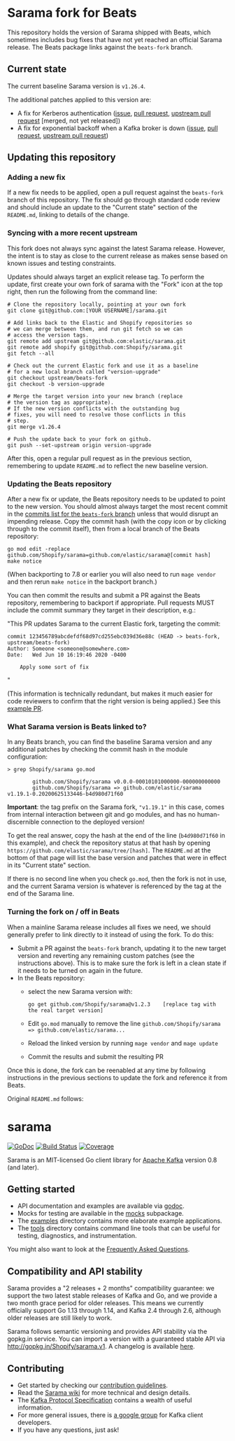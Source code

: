 # Sarama fork for Beats

This repository holds the version of Sarama shipped with Beats, which sometimes includes bug fixes that have not yet reached an official Sarama release. The Beats package links against the `beats-fork` branch.

## Current state

The current baseline Sarama version is `v1.26.4`.

The additional patches applied to this version are:
- A fix for Kerberos authentication ([issue](https://github.com/Shopify/sarama/issues/1658), [pull request](https://github.com/elastic/sarama/pull/11), [upstream pull request](https://github.com/Shopify/sarama/pull/1697) [merged, not yet released]) 
- A fix for exponential backoff when a Kafka broker is down ([issue](https://github.com/Shopify/sarama/issues/1719), [pull request](https://github.com/elastic/sarama/pull/10), [upstream pull request](https://github.com/Shopify/sarama/pull/1720))

## Updating this repository

### Adding a new fix

If a new fix needs to be applied, open a pull request against the `beats-fork` branch of this repository. The fix should go through standard code review and should include an update to the "Current state" section of the `README.md`, linking to details of the change.

### Syncing with a more recent upstream

This fork does not always sync against the latest Sarama release. However, the intent is to stay as close to the current release as makes sense based on known issues and testing constraints.

Updates should always target an explicit release tag. To perform the update, first create your own fork of sarama with the "Fork" icon at the top right, then run the following from the command line:

    # Clone the repository locally, pointing at your own fork
    git clone git@github.com:[YOUR USERNAME]/sarama.git

    # Add links back to the Elastic and Shopify repositories so
    # we can merge between them, and run git fetch so we can
    # access the version tags.
    git remote add upstream git@github.com:elastic/sarama.git
    git remote add shopify git@github.com:Shopify/sarama.git
    git fetch --all

    # Check out the current Elastic fork and use it as a baseline
    # for a new local branch called "version-upgrade"
    git checkout upstream/beats-fork
    git checkout -b version-upgrade

    # Merge the target version into your new branch (replace
    # the version tag as appropriate).
    # If the new version conflicts with the outstanding bug
    # fixes, you will need to resolve those conflicts in this
    # step.
    git merge v1.26.4

    # Push the update back to your fork on github.
    git push --set-upstream origin version-upgrade

After this, open a regular pull request as in the previous section, remembering to update `README.md` to reflect the new baseline version.

### Updating the Beats repository

After a new fix or update, the Beats repository needs to be updated to point to the new version. You should almost always target the most recent commit in the [commits list for the `beats-fork` branch](https://github.com/elastic/sarama/commits/beats-fork) unless that would disrupt an impending release. Copy the commit hash (with the copy icon or by clicking through to the commit itself), then from a local branch of the Beats repository:

    go mod edit -replace github.com/Shopify/sarama=github.com/elastic/sarama@[commit hash]
    make notice

(When backporting to 7.8 or earlier you will also need to run `mage vendor` and then rerun `make notice` in the backport branch.)

You can then commit the results and submit a PR against the Beats repository, remembering to backport if appropriate. Pull requests MUST include the commit summary they target in their description, e.g.:

"This PR updates Sarama to the current Elastic fork, targeting the commit:

```
commit 123456789abcdefdf68d97cd255ebc039d36e88c (HEAD -> beats-fork, upstream/beats-fork)
Author: Someone <someone@somewhere.com>
Date:   Wed Jun 10 16:19:46 2020 -0400

    Apply some sort of fix
```
"

(This information is technically redundant, but makes it much easier for code reviewers to confirm that the right version is being applied.) See this [example PR](https://github.com/elastic/beats/pull/19527).

### What Sarama version is Beats linked to?

In any Beats branch, you can find the baseline Sarama version and any additional patches by checking the commit hash in the module configuration:

```
> grep Shopify/sarama go.mod

        github.com/Shopify/sarama v0.0.0-00010101000000-000000000000
        github.com/Shopify/sarama => github.com/elastic/sarama v1.19.1-0.20200625133446-b4d980d71f60
```

**Important**: the tag prefix on the Sarama fork, `"v1.19.1"` in this case, comes from internal interaction between git and go modules, and has no human-discernible connection to the deployed version!

To get the real answer, copy the hash at the end of the line (`b4d980d71f60` in this example), and check the repository status at that hash by opening `https://github.com/elastic/sarama/tree/[hash]`. The `README.md` at the bottom of that page will list the base version and patches that were in effect in its "Current state" section.

If there is no second line when you check `go.mod`, then the fork is not in use, and the current Sarama version is whatever is referenced by the tag at the end of the Sarama line.

### Turning the fork on / off in Beats

When a mainline Sarama release includes all fixes we need, we should generally prefer to link directly to it instead of using the fork. To do this:

- Submit a PR against the `beats-fork` branch, updating it to the new target version and reverting any remaining custom patches (see the instructions above). This is to make sure the fork is left in a clean state if it needs to be turned on again in the future.
- In the Beats repository:
  * select the new Sarama version with:

        go get github.com/Shopify/sarama@v1.2.3    [replace tag with the real target version]
  * Edit `go.mod` manually to remove the line `github.com/Shopify/sarama => github.com/elastic/sarama...`
  * Reload the linked version by running `mage vendor` and `mage update`
  * Commit the results and submit the resulting PR

Once this is done, the fork can be reenabled at any time by following instructions in the previous sections to update the fork and reference it from Beats.

Original `README.md` follows:

# sarama

[![GoDoc](https://godoc.org/github.com/Shopify/sarama?status.svg)](https://godoc.org/github.com/Shopify/sarama)
[![Build Status](https://travis-ci.org/Shopify/sarama.svg?branch=master)](https://travis-ci.org/Shopify/sarama)
[![Coverage](https://codecov.io/gh/Shopify/sarama/branch/master/graph/badge.svg)](https://codecov.io/gh/Shopify/sarama)

Sarama is an MIT-licensed Go client library for [Apache Kafka](https://kafka.apache.org/) version 0.8 (and later).

## Getting started

- API documentation and examples are available via [godoc](https://godoc.org/github.com/Shopify/sarama).
- Mocks for testing are available in the [mocks](./mocks) subpackage.
- The [examples](./examples) directory contains more elaborate example applications.
- The [tools](./tools) directory contains command line tools that can be useful for testing, diagnostics, and instrumentation.

You might also want to look at the [Frequently Asked Questions](https://github.com/Shopify/sarama/wiki/Frequently-Asked-Questions).

## Compatibility and API stability

Sarama provides a "2 releases + 2 months" compatibility guarantee: we support
the two latest stable releases of Kafka and Go, and we provide a two month
grace period for older releases. This means we currently officially support
Go 1.13 through 1.14, and Kafka 2.4 through 2.6, although older releases are
still likely to work.

Sarama follows semantic versioning and provides API stability via the gopkg.in service.
You can import a version with a guaranteed stable API via http://gopkg.in/Shopify/sarama.v1.
A changelog is available [here](CHANGELOG.md).

## Contributing

- Get started by checking our [contribution guidelines](https://github.com/Shopify/sarama/blob/master/.github/CONTRIBUTING.md).
- Read the [Sarama wiki](https://github.com/Shopify/sarama/wiki) for more technical and design details.
- The [Kafka Protocol Specification](https://cwiki.apache.org/confluence/display/KAFKA/A+Guide+To+The+Kafka+Protocol) contains a wealth of useful information.
- For more general issues, there is [a google group](https://groups.google.com/forum/#!forum/kafka-clients) for Kafka client developers.
- If you have any questions, just ask!
